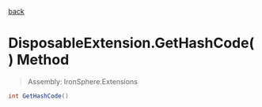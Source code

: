 ﻿

[back](/IronSphere.Extensions/types/DisposableExtension)

# DisposableExtension.GetHashCode() Method

> Assembly: IronSphere.Extensions

```csharp
int GetHashCode()
```



 